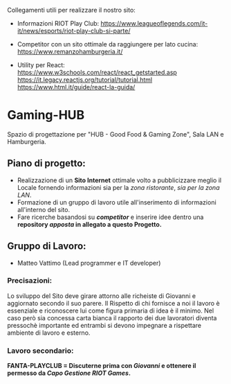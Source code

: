 Collegamenti utili per realizzare il nostro sito:

- Informazioni RIOT Play Club:  https://www.leagueoflegends.com/it-it/news/esports/riot-play-club-si-parte/
  
- Competitor con un sito ottimale da raggiungere per lato cucina:  https://www.remanzohamburgeria.it/
  
- Utility per React:  https://www.w3schools.com/react/react_getstarted.asp
                      https://it.legacy.reactjs.org/tutorial/tutorial.html
                      https://www.html.it/guide/react-la-guida/
# Gaming-HUB
Spazio di progettazione per "HUB - Good Food & Gaming Zone", Sala LAN e Hamburgeria.

## Piano di progetto:

- Realizzazione di un **Sito Internet** ottimale volto a pubblicizzare meglio il Locale fornendo informazioni sia per la _zona ristorante_, _sia per la zona LAN_.
- Formazione di un gruppo di lavoro utile all'inserimento di informazioni all'interno del sito. 
- Fare ricerche basandosi su ***competitor*** e inserire idee dentro una **repository _apposta_ in allegato a questo Progetto.**

## Gruppo di Lavoro:
- Matteo Vattimo (Lead programmer e IT developer)

### Precisazioni:
Lo sviluppo del Sito deve girare attorno alle richeiste di Giovanni e aggiornato secondo il suo parere. Il Rispetto di chi fornisce a noi il lavoro è essenziale e riconoscere lui come figura primaria di idea è il minimo. Nel caso però sia concessa carta bianca il rapporto dei due lavoratori diventa pressochè importante ed entrambi si devono impegnare a rispettare ambiente di lavoro e esterno.

### Lavoro secondario:
**FANTA-PLAYCLUB = Discuterne prima con _Giovanni_ e ottenere il permesso da _Capo Gestione RIOT Games_.**
